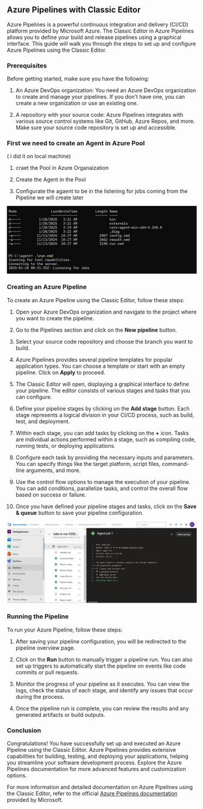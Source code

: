 ## Azure Pipelines with Classic Editor

Azure Pipelines is a powerful continuous integration and delivery (CI/CD) platform provided by Microsoft Azure. The Classic Editor in Azure Pipelines allows you to define your build and release pipelines using a graphical interface. This guide will walk you through the steps to set up and configure Azure Pipelines using the Classic Editor.

### Prerequisites

Before getting started, make sure you have the following:

1. An Azure DevOps organization: You need an Azure DevOps organization to create and manage your pipelines. If you don't have one, you can create a new organization or use an existing one.

2. A repository with your source code: Azure Pipelines integrates with various source control systems like Git, GitHub, Azure Repos, and more. Make sure your source code repository is set up and accessible.
### First we need to create an Agent in Azure Pool 
( i did it on local machine)

1. craet the Pool in Azure Organaization

2. Create the Agent in the Pool

3. Configurate the agaent to be in the listening for jobs coming from the Pipeline we will create later


![alt text](https://github.com/MzShaban/Devops-projects/blob/main/Images/1.jpg?raw=true)

### Creating an Azure Pipeline

To create an Azure Pipeline using the Classic Editor, follow these steps:

1. Open your Azure DevOps organization and navigate to the project where you want to create the pipeline.

2. Go to the Pipelines section and click on the **New pipeline** button.

3. Select your source code repository and choose the branch you want to build.

4. Azure Pipelines provides several pipeline templates for popular application types. You can choose a template or start with an empty pipeline. Click on **Apply** to proceed.

5. The Classic Editor will open, displaying a graphical interface to define your pipeline. The editor consists of various stages and tasks that you can configure.

6. Define your pipeline stages by clicking on the **Add stage** button. Each stage represents a logical division in your CI/CD process, such as build, test, and deployment.

7. Within each stage, you can add tasks by clicking on the **+** icon. Tasks are individual actions performed within a stage, such as compiling code, running tests, or deploying applications.

8. Configure each task by providing the necessary inputs and parameters. You can specify things like the target platform, script files, command-line arguments, and more.

9. Use the control flow options to manage the execution of your pipeline. You can add conditions, parallelize tasks, and control the overall flow based on success or failure.

10. Once you have defined your pipeline stages and tasks, click on the **Save & queue** button to save your pipeline configuration.

![alt text](https://github.com/MzShaban/Devops-projects/blob/main/Images/3.jpg?raw=true)

### Running the Pipeline

To run your Azure Pipeline, follow these steps:

1. After saving your pipeline configuration, you will be redirected to the pipeline overview page.

2. Click on the **Run** button to manually trigger a pipeline run. You can also set up triggers to automatically start the pipeline on events like code commits or pull requests.

3. Monitor the progress of your pipeline as it executes. You can view the logs, check the status of each stage, and identify any issues that occur during the process.

4. Once the pipeline run is complete, you can review the results and any generated artifacts or build outputs.

### Conclusion

Congratulations! You have successfully set up and executed an Azure Pipeline using the Classic Editor. Azure Pipelines provides extensive capabilities for building, testing, and deploying your applications, helping you streamline your software development process. Explore the Azure Pipelines documentation for more advanced features and customization options.

For more information and detailed documentation on Azure Pipelines using the Classic Editor, refer to the official [Azure Pipelines documentation](https://docs.microsoft.com/azure/devops/pipelines/?view=azure-devops-2022) provided by Microsoft.

